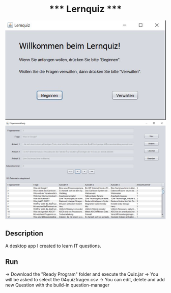 <p align="center">

<h1 align="center" style="margin-top: 0px;">*** Lernquiz ***</h1>

</p>



![Screenshot](Screenshots/Quiz.JPG)
![Screenshot](Screenshots/Fragenverwaltung.JPG/)

## Description

A desktop app I created to learn IT questions.

## Run

-> Download the "Ready Program" folder and execute the Quiz.jar
-> You will be asked to select the 04quizfragen.csv
-> You can edit, delete and add new Question with the build-in question-manager 



